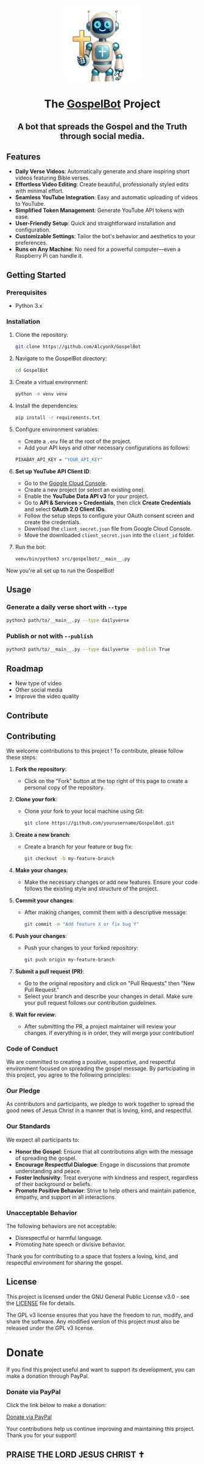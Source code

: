 <div align="center">
<!-- Title: -->
  <a href="https://github.com/AlcyonX/GospelBot">
    <img src="bot.png" height="200">
  </a>
  <h1>The <a href="https://github.com/TheAlgorithms/">GospelBot</a> Project</h1>

  <h2>A bot that spreads the Gospel and the Truth through social media. </h2>
</div>

## Features

- **Daily Verse Videos**: Automatically generate and share inspiring short videos featuring Bible verses.
- **Effortless Video Editing**: Create beautiful, professionally styled edits with minimal effort.
- **Seamless YouTube Integration**: Easy and automatic uploading of videos to YouTube.
- **Simplified Token Management**: Generate YouTube API tokens with ease.
- **User-Friendly Setup**: Quick and straightforward installation and configuration.
- **Customizable Settings**: Tailor the bot's behavior and aesthetics to your preferences.
- **Runs on Any Machine**: No need for a powerful computer—even a Raspberry Pi can handle it.

## Getting Started

### Prerequisites

- Python 3.x

### Installation

1. Clone the repository:
    ```bash
    git clone https://github.com/AlcyonX/GospelBot
    ```

2. Navigate to the GospelBot directory:
    ```bash
    cd GospelBot
    ```

3. Create a virtual environment:
    ```bash
    python -m venv venv
    ```

4. Install the dependencies:
    ```bash
    pip install -r requirements.txt
    ```

5. Configure environment variables:

    - Create a `.env` file at the root of the project.
    - Add your API keys and other necessary configurations as follows:
    ```bash
    PIXABAY_API_KEY = "YOUR_API_KEY"
    ```

6. **Set up YouTube API Client ID**:

    - Go to the [Google Cloud Console](https://console.cloud.google.com/).
    - Create a new project (or select an existing one).
    - Enable the **YouTube Data API v3** for your project.
    - Go to **API & Services > Credentials**, then click **Create Credentials** and select **OAuth 2.0 Client IDs**.
    - Follow the setup steps to configure your OAuth consent screen and create the credentials.
    - Download the `client_secret.json` file from Google Cloud Console.
    - Move the downloaded `client_secret.json` into the `client_id` folder.

7. Run the bot:
    ```bash
    venv/bin/python3 src/gospelbot/__main__.py
    ```

Now you're all set up to run the GospelBot!

## Usage

### Generate a daily verse short with ```--type```

```bash
python3 path/to/__main__.py --type dailyverse
```

### Publish or not with ```--publish```

```bash
python3 path/to/__main__.py --type dailyverse --publish True
```

## Roadmap

- New type of video
- Other social media
- Improve the video quality

## Contribute

## Contributing

We welcome contributions to this project ! To contribute, please follow these steps:

1. **Fork the repository**: 
   - Click on the "Fork" button at the top right of this page to create a personal copy of the repository.

2. **Clone your fork**: 
   - Clone your fork to your local machine using Git:
     ```bash
     git clone https://github.com/yourusername/GospelBot.git
     ```

3. **Create a new branch**:
   - Create a branch for your feature or bug fix:
     ```bash
     git checkout -b my-feature-branch
     ```

4. **Make your changes**:
   - Make the necessary changes or add new features. Ensure your code follows the existing style and structure of the project.

5. **Commit your changes**:
   - After making changes, commit them with a descriptive message:
     ```bash
     git commit -m "Add feature X or fix bug Y"
     ```

6. **Push your changes**:
   - Push your changes to your forked repository:
     ```bash
     git push origin my-feature-branch
     ```

7. **Submit a pull request (PR)**:
   - Go to the original repository and click on "Pull Requests" then "New Pull Request."
   - Select your branch and describe your changes in detail. Make sure your pull request follows our contribution guidelines.
   
8. **Wait for review**:
   - After submitting the PR, a project maintainer will review your changes. If everything is in order, they will merge your contribution!

### Code of Conduct

We are committed to creating a positive, supportive, and respectful environment focused on spreading the gospel message. By participating in this project, you agree to the following principles:

### Our Pledge

As contributors and participants, we pledge to work together to spread the good news of Jesus Christ in a manner that is loving, kind, and respectful.

### Our Standards

We expect all participants to:

- **Honor the Gospel**: Ensure that all contributions align with the message of spreading the gospel.
- **Encourage Respectful Dialogue**: Engage in discussions that promote understanding and peace.
- **Foster Inclusivity**: Treat everyone with kindness and respect, regardless of their background or beliefs.
- **Promote Positive Behavior**: Strive to help others and maintain patience, empathy, and support in all interactions.

### Unacceptable Behavior

The following behaviors are not acceptable:

- Disrespectful or harmful language.
- Promoting hate speech or divisive behavior.

Thank you for contributing to a space that fosters a loving, kind, and respectful environment for sharing the gospel.


## License

This project is licensed under the GNU General Public License v3.0 - see the [LICENSE](LICENSE) file for details.

The GPL v3 license ensures that you have the freedom to run, modify, and share the software. Any modified version of this project must also be released under the GPL v3 license.

# Donate

If you find this project useful and want to support its development, you can make a donation through PayPal.

### Donate via PayPal

Click the link below to make a donation:

[Donate via PayPal](https://www.paypal.com/donate/?hosted_button_id=7LM83HXWXMBN6)

Your contributions help us continue improving and maintaining this project. Thank you for your support!

## PRAISE THE LORD JESUS CHRIST ✝

